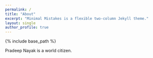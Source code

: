```yaml
---
permalink: /
title: "About"
excerpt: "Minimal Mistakes is a flexible two-column Jekyll theme."
layout: single
author_profile: true
---
```


{% include base_path %}

Pradeep Nayak is a world citizen. 
